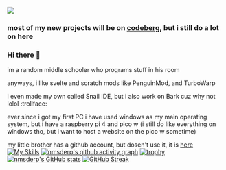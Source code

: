 ![](https://komarev.com/ghpvc/?username=nmsderp)
### most of my new projects will be on [codeberg](https//codeberg.org/nmsderp), but i still do a lot on here
### Hi there 👋
im a random middle schooler who programs stuff in his room
  
anyways, i like svelte and scratch mods like PenguinMod, and TurboWarp
  
i even made my own called Snail IDE, but i also work on Bark cuz why not lolol :trollface:
  
ever since i got my first PC i have used windows as my main operating system, but i have a raspberry pi 4 and pico w (i still do like everything on windows tho, but i want to host a website on the pico w sometime)
  
my little brother has a github account, but dosen't use it, it is [here](https://github.com/cesderp14)
[![My Skills](https://skillicons.dev/icons?i=js,html,svelte,robloxstudio,py,vscode,raspberrypi,nodejs,vercel,github,lua,replit,npm,pnpm,p5js,windows,git,svg,cpp)](https://skillicons.dev)
[![nmsderp's github activity graph](https://github-readme-activity-graph.vercel.app/graph?username=nmsderp)](https://github.com/ashutosh00710/github-readme-activity-graph)
[![trophy](https://github-profile-trophy.vercel.app/?username=nmsderp&theme=onedark)](https://github.com/ryo-ma/github-profile-trophy)
[![nmsderp's GitHub stats](https://github-readme-stats.vercel.app/api?username=nmsderp)](https://github.com/anuraghazra/github-readme-stats)
[![GitHub Streak](https://streak-stats.demolab.com/?user=nmsderp)](https://git.io/streak-stats)

